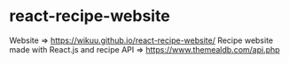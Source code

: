# react-recipe-website
Website => https://wikuu.github.io/react-recipe-website/
Recipe website made with React.js and recipe API => https://www.themealdb.com/api.php
